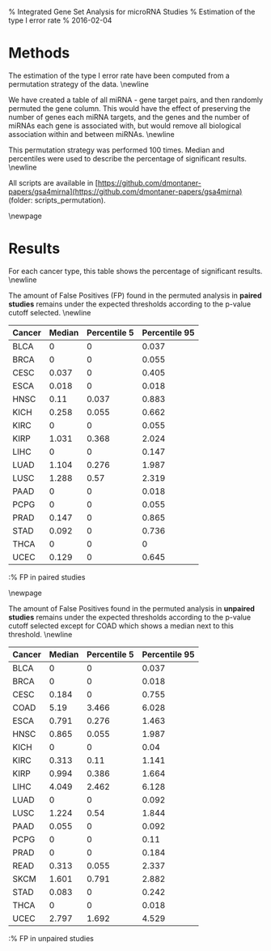 % Integrated Gene Set Analysis for microRNA Studies
% Estimation of the type I error rate
% 2016-02-04



Methods
===============================================================

The estimation of the type I error rate have been computed from a permutation strategy of the data. 
\newline

We have created a table of all miRNA - gene target pairs, and then randomly
permuted the gene column. This would have the effect of preserving the number of genes each
miRNA targets, and the genes and the number of miRNAs each gene is associated with, but
would remove all biological association within and between miRNAs.
\newline

This permutation strategy was performed 100 times. Median and percentiles were used to describe the percentage of significant results.
\newline

All scripts are available in [https://github.com/dmontaner-papers/gsa4mirna](https://github.com/dmontaner-papers/gsa4mirna)
(folder: scripts_permutation).

\newpage


Results
===============================================================

For each cancer type, this table shows the percentage of significant results. 
\newline

The amount of False Positives (FP) found in the permuted analysis in **paired studies** remains under the expected thresholds according to the p-value cutoff selected.
\newline


| Cancer | Median | Percentile 5 | Percentile 95 |
|--------|------------------------|--------------------------|--------------------------|
| BLCA| 0| 0| 0.037|
| BRCA| 0| 0| 0.055|
| CESC| 0.037| 0| 0.405|
| ESCA| 0.018| 0| 0.018|
| HNSC| 0.11| 0.037| 0.883|
| KICH| 0.258| 0.055| 0.662|
| KIRC| 0| 0| 0.055|
| KIRP| 1.031| 0.368| 2.024|
| LIHC| 0| 0| 0.147|
| LUAD| 1.104| 0.276| 1.987|
| LUSC| 1.288| 0.57| 2.319|
| PAAD| 0| 0| 0.018|
| PCPG| 0| 0| 0.055|
| PRAD| 0.147| 0| 0.865|
| STAD| 0.092| 0| 0.736|
| THCA| 0| 0| 0|
| UCEC| 0.129| 0| 0.645|

:% FP in paired studies

\newpage

The amount of False Positives found in the permuted analysis in **unpaired studies** remains under the expected thresholds according to the p-value cutoff selected except for COAD which shows a median next to this threshold.
\newline




| Cancer | Median | Percentile 5 | Percentile 95 |
|--------|------------------------|--------------------------|--------------------------|
| BLCA| 0| 0| 0.037|
| BRCA| 0| 0| 0.018|
| CESC| 0.184| 0| 0.755|
| COAD| 5.19| 3.466| 6.028|
| ESCA| 0.791| 0.276| 1.463|
| HNSC| 0.865| 0.055| 1.987|
| KICH| 0| 0| 0.04|
| KIRC| 0.313| 0.11| 1.141|
| KIRP| 0.994| 0.386| 1.664|
| LIHC| 4.049| 2.462| 6.128|
| LUAD| 0| 0| 0.092|
| LUSC| 1.224| 0.54| 1.844|
| PAAD| 0.055| 0| 0.092|
| PCPG| 0| 0| 0.11|
| PRAD| 0| 0| 0.184|
| READ| 0.313| 0.055| 2.337|
| SKCM| 1.601| 0.791| 2.882|
| STAD| 0.083| 0| 0.242|
| THCA| 0| 0| 0.018|
| UCEC| 2.797| 1.692| 4.529|

:% FP in unpaired studies
